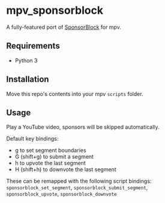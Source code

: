 # mpv_sponsorblock
A fully-featured port of [SponsorBlock](https://github.com/ajayyy/SponsorBlock) for mpv.

## Requirements
- Python 3

## Installation
Move this repo's contents into your mpv `scripts` folder.

## Usage
Play a YouTube video, sponsors will be skipped automatically.

Default key bindings:
- g to set segment boundaries
- G (shift+g) to submit a segment
- h to upvote the last segment
- H (shift+h) to downvote the last segment

These can be remapped with the following script bindings: `sponsorblock_set_segment`, `sponsorblock_submit_segment`, `sponsorblock_upvote`, `sponsorblock_downvote`